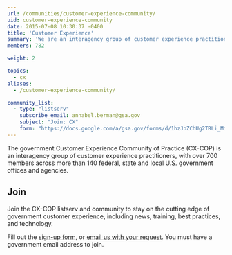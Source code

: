 ```yaml
---
url: /communities/customer-experience-community/
uid: customer-experience-community
date: 2015-07-08 10:30:37 -0400
title: 'Customer Experience'
summary: 'We are an interagency group of customer experience practitioners.'
members: 782

weight: 2

topics:
  - cx
aliases:
  - /customer-experience-community/

community_list:
  - type: "listserv"
    subscribe_email: annabel.berman@gsa.gov
    subject: "Join: CX"
    form: "https://docs.google.com/a/gsa.gov/forms/d/1hzJbZChUg2TRLi_MiC4nAbB-HKUOerBF2kL0qO38fPo/viewform"
---
```


The government Customer Experience Community of Practice (CX-COP) is an interagency group of customer experience practitioners, with over 700 members across more than 140 federal, state and local U.S. government offices and agencies.

## Join

Join the CX-COP listserv and community to stay on the cutting edge of government customer experience, including news, training, best practices, and technology.

Fill out the [sign-up form](https://docs.google.com/a/gsa.gov/forms/d/1hzJbZChUg2TRLi_MiC4nAbB-HKUOerBF2kL0qO38fPo/viewform), or [email us with your request](mailto:simchah.suveyke-bogin@gsa.gov?subject=Subscribe%20to%20CX-COP). You must have a government email address to join.
